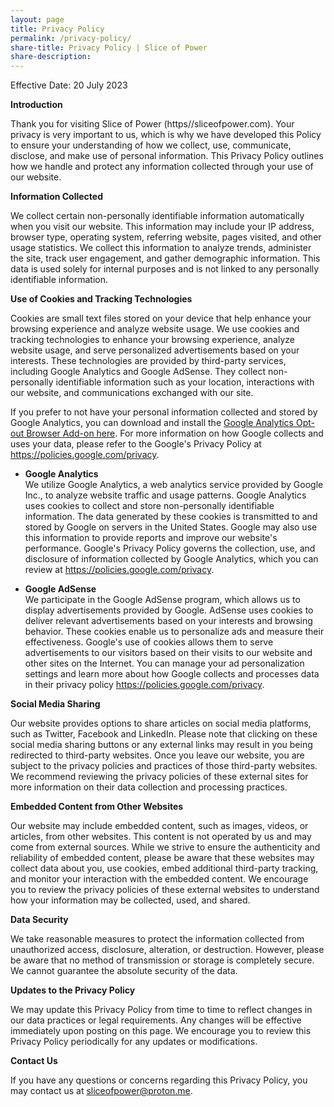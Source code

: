 ```yaml
---
layout: page
title: Privacy Policy
permalink: /privacy-policy/
share-title: Privacy Policy | Slice of Power
share-description: 
---
```


Effective Date: 20 July 2023

**Introduction**

Thank you for visiting Slice of Power (https//sliceofpower.com). Your privacy is very important to us, which is why we have developed this Policy to ensure your understanding of how we collect, use, communicate, disclose, and make use of personal information. This Privacy Policy outlines how we handle and protect any information collected through your use of our website.

**Information Collected**

We collect certain non-personally identifiable information automatically when you visit our website. This information may include your IP address, browser type, operating system, referring website, pages visited, and other usage statistics. We collect this information to analyze trends, administer the site, track user engagement, and gather demographic information. This data is used solely for internal purposes and is not linked to any personally identifiable information.

**Use of Cookies and Tracking Technologies**

Cookies are small text files stored on your device that help enhance your browsing experience and analyze website usage. We use cookies and tracking technologies to enhance your browsing experience, analyze website usage, and serve personalized advertisements based on your interests. These technologies are provided by third-party services, including Google Analytics and Google AdSense. They collect non-personally identifiable information such as your location, interactions with our website, and communications exchanged with our site. 

If you prefer to not have your personal information collected and stored by Google Analytics, you can download and install the [Google Analytics Opt-out Browser Add-on here](https://tools.google.com/dlpage/gaoptout). For more information on how Google collects and uses your data, please refer to the Google's Privacy Policy at https://policies.google.com/privacy.

- **Google Analytics**  
We utilize Google Analytics, a web analytics service provided by Google Inc., to analyze website traffic and usage patterns. Google Analytics uses cookies to collect and store non-personally identifiable information. The data generated by these cookies is transmitted to and stored by Google on servers in the United States. Google may also use this information to provide reports and improve our website's performance. Google's Privacy Policy governs the collection, use, and disclosure of information collected by Google Analytics, which you can review at https://policies.google.com/privacy.

- **Google AdSense**  
We participate in the Google AdSense program, which allows us to display advertisements provided by Google. AdSense uses cookies to deliver relevant advertisements based on your interests and browsing behavior. These cookies enable us to personalize ads and measure their effectiveness. Google's use of cookies allows them to serve advertisements to our visitors based on their visits to our website and other sites on the Internet. You can manage your ad personalization settings and learn more about how Google collects and processes data in their privacy policy https://policies.google.com/privacy.

**Social Media Sharing**

Our website provides options to share articles on social media platforms, such as Twitter, Facebook and LinkedIn. Please note that clicking on these social media sharing buttons or any external links may result in you being redirected to third-party websites. Once you leave our website, you are subject to the privacy policies and practices of those third-party websites. We recommend reviewing the privacy policies of these external sites for more information on their data collection and processing practices.

**Embedded Content from Other Websites**

Our website may include embedded content, such as images, videos, or articles, from other websites. This content is not operated by us and may come from external sources. While we strive to ensure the authenticity and reliability of embedded content, please be aware that these websites may collect data about you, use cookies, embed additional third-party tracking, and monitor your interaction with the embedded content. We encourage you to review the privacy policies of these external websites to understand how your information may be collected, used, and shared. 

**Data Security**

We take reasonable measures to protect the information collected from unauthorized access, disclosure, alteration, or destruction. However, please be aware that no method of transmission or storage is completely secure. We cannot guarantee the absolute security of the data.

**Updates to the Privacy Policy**

We may update this Privacy Policy from time to time to reflect changes in our data practices or legal requirements. Any changes will be effective immediately upon posting on this page. We encourage you to review this Privacy Policy periodically for any updates or modifications.

**Contact Us**

If you have any questions or concerns regarding this Privacy Policy, you may contact us at sliceofpower@proton.me.
